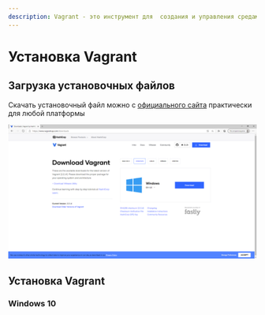 ```yaml
---
description: Vagrant - это инструмент для  создания и управления средами виртуальных машин.
---
```


# Установка Vagrant

## Загрузка установочных файлов

Скачать установочный файл можно с [официального сайта](https://www.vagrantup.com/downloads) практически для любой платформы

![ &#x420;&#x438;&#x441;&#x443;&#x43D;&#x43E;&#x43A; 2 &#x2014; &#x421;&#x442;&#x440;&#x430;&#x43D;&#x438;&#x446;&#x430; &#x437;&#x430;&#x433;&#x440;&#x443;&#x437;&#x43A;&#x438; &#x443;&#x441;&#x442;&#x430;&#x43D;&#x43E;&#x432;&#x43E;&#x447;&#x43D;&#x43E;&#x433;&#x43E; &#x43F;&#x430;&#x43A;&#x435;&#x442;&#x430; VirtualBox](../.gitbook/assets/zagruzka-failov.png)

## Установка Vagrant

### Windows 10

